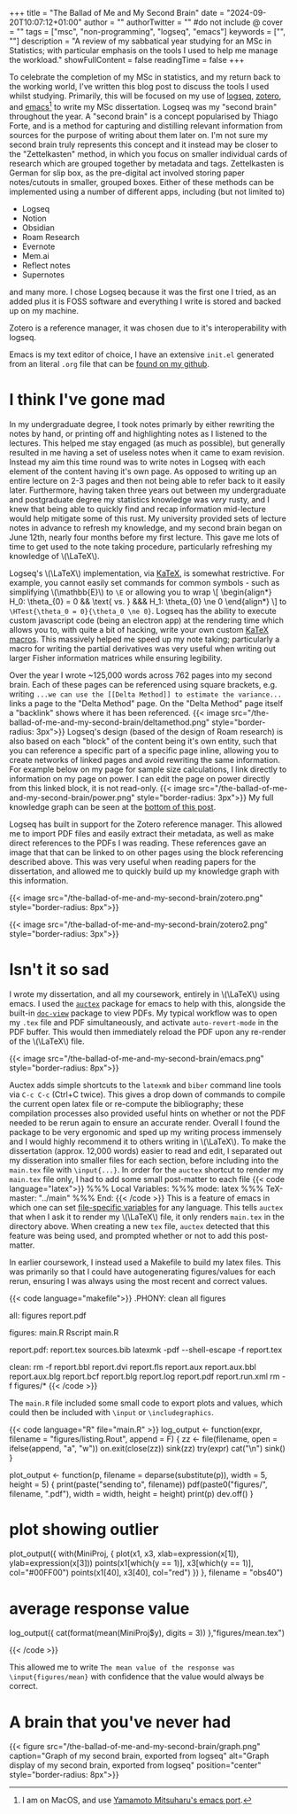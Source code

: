 +++
title = "The Ballad of Me and My Second Brain"
date = "2024-09-20T10:07:12+01:00"
author = ""
authorTwitter = "" #do not include @
cover = ""
tags = ["msc", "non-programming", "logseq", "emacs"]
keywords = ["", ""]
description = "A review of my sabbatical year studying for an MSc in Statistics; with particular emphasis on the tools I used to help me manage the workload."
showFullContent = false
readingTime = false
+++

To celebrate the completion of my MSc in statistics, and my return back to the working world, I've written this blog post to discuss the tools I used whilst studying.
Primarily, this will be focused on my use of [logseq](https://logseq.com), [zotero](https://www.zotero.org), and [emacs](https://www.gnu.org/software/emacs/)[^1] to write my MSc dissertation.
Logseq was my "second brain" throughout the year.
A "second brain" is a concept popularised by Thiago Forte, and is a method for capturing and distilling relevant information from sources for the purpose of writing about them later on.
I'm not sure my second brain truly represents this concept and it instead may be closer to the "Zettelkasten" method, in which you focus on smaller individual cards of research which are grouped together by metadata and tags.
Zettelkasten is German for slip box, as the pre-digital act involved storing paper notes/cutouts in smaller, grouped boxes.
Either of these methods can be implemented using a number of different apps, including (but not limited to)
* Logseq
* Notion
* Obsidian
* Roam Research
* Evernote
* Mem.ai
* Reflect notes
* Supernotes

and many more.
I chose Logseq because it was the first one I tried, as an added plus it is FOSS software and everything I write is stored and backed up on my machine.

Zotero is a reference manager, it was chosen due to it's interoperability with logseq.

Emacs is my text editor of choice, I have an extensive `init.el` generated from an literal `.org` file that can be [found on my github](https://github.com/tomratford/dots).

[^1]: I am on MacOS, and use [Yamamoto Mitsuharu's emacs port](https://github.com/railwaycat/homebrew-emacsmacport).

# I think I've gone mad

In my undergraduate degree, I took notes primarly by either rewriting the notes by hand, or printing off and highlighting notes as I listened to the lectures.
This helped me stay engaged (as much as possible), but generally resulted in me having a set of useless notes when it came to exam revision.
Instead my aim this time round was to write notes in Logseq with each element of the content having it's own page.
As opposed to writing up an entire lecture on 2-3 pages and then not being able to refer back to it easily later.
Furthermore, having taken three years out between my undergraduate and postgraduate degree my statistics knowledge was *very* rusty, and I knew that being able to quickly find and recap information mid-lecture would help mitigate some of this rust.
My university provided sets of lecture notes in advance to refresh my knowledge, and my second brain began on June 12th, nearly four months before my first lecture.
This gave me lots of time to get used to the note taking procedure, particularly refreshing my knowledge of \\(\LaTeX\\).

Logseq's \\(\LaTeX\\) implementation, via [KaTeX](https://katex.org), is somewhat restrictive.
For example, you cannot easily set commands for common symbols - such as simplifying \\(\mathbb{E}\\) to `\E` or allowing you to wrap
\\[
\\begin{align*} H_0: \theta_{0} = 0 && \\text{ vs. } &&& H_1: \theta_{0} \ne 0 \\end{align*}
\\] to `\HTest{\theta_0 = 0}{\theta_0 \ne 0}`.
Logseq has the ability to execute custom javascript code (being an electron app) at the rendering time which allows you to, with quite a bit of hacking, write your own custom [KaTeX macros](https://katex.org/docs/options).
This massively helped me speed up my note taking; particularly a macro for writing the partial derivatives was very useful when writing out larger Fisher information matrices while ensuring legibility.

Over the year I wrote ~125,000 words across 762 pages into my second brain.
Each of these pages can be referenced using square brackets, e.g. writing ``...we can use the [[Delta Method]] to estimate the variance...`` links a page to the "Delta Method" page. 
On the "Delta Method" page itself a "backlink" shows where it has been referenced.
{{< image src="/the-ballad-of-me-and-my-second-brain/deltamethod.png" style="border-radius: 3px">}}
Logseq's design (based of the design of Roam research) is also based on each "block" of the content being it's own entity, such that you can reference a specific part of a specific page inline, allowing you to create networks of linked pages and avoid rewriting the same information.
For example below on my page for sample size calculations, I link directly to information on my page on power.
I can edit the page on power directly from this linked block, it is not read-only.
{{< image src="/the-ballad-of-me-and-my-second-brain/power.png" style="border-radius: 3px">}}
My full knowledge graph can be seen at the [bottom of this post](#a-brain-that-youve-never-had).

Logseq has built in support for the Zotero reference manager.
This allowed me to import PDF files and easily extract their metadata, as well as make direct references to the PDFs I was reading.
These references gave an image that that can be linked to on other pages using the block referencing described above.
This was very useful when reading papers for the dissertation, and allowed me to quickly build up my knowledge graph with this information.

{{< image src="/the-ballad-of-me-and-my-second-brain/zotero.png" style="border-radius: 8px">}}

{{< image src="/the-ballad-of-me-and-my-second-brain/zotero2.png" style="border-radius: 3px">}}

# Isn't it so sad

I wrote my dissertation, and all my coursework, entirely in \\(\LaTeX\\) using emacs.
I used the [`auctex`](https://www.gnu.org/software/auctex/) package for emacs to help with this, alongside the built-in [`doc-view`](https://www.gnu.org/software/emacs/manual/html_node/emacs/Document-View.html) package to view PDFs.
My typical workflow was to open my `.tex` file and PDF simultaneously, and activate `auto-revert-mode` in the PDF buffer.
This would then immediately reload the PDF upon any re-render of the \\(\LaTeX\\) file.

{{< image src="/the-ballad-of-me-and-my-second-brain/emacs.png" style="border-radius: 8px">}}

Auctex adds simple shortcuts to the `latexmk` and `biber` command line tools via `C-c C-c` (Ctrl+C twice).
This gives a drop down of commands to compile the current open latex file or re-compute the bibliography; these compilation processes also provided useful hints on whether or not the PDF needed to be rerun again to ensure an accurate render.
Overall I found the package to be very ergonomic and sped up my writing process immensely and I would highly recommend it to others writing in \\(\LaTeX\\).
To make the dissertation (approx. 12,000 words) easier to read and edit, I separated out my disseration into smaller files for each section, before including into the `main.tex` file with `\input{...}`.
In order for the `auctex` shortcut to render my `main.tex` file only, I had to add some small post-matter to each file
{{< code language="latex">}}
%%% Local Variables:
%%% mode: latex
%%% TeX-master: "../main"
%%% End:
{{< /code >}}
This is a feature of emacs in which one can set [file-specific variables](https://www.gnu.org/software/emacs/manual/html_node/emacs/Specifying-File-Variables.html) for any language.
This tells `auctex` that when I ask it to render my \\(\LaTeX\\) file, it only renders `main.tex` in the directory above.
When creating a new `tex` file, `auctex` detected that this feature was being used, and prompted whether or not to add this post-matter.

In earlier coursework, I instead used a Makefile to build my latex files. 
This was primarily so that I could have autogenerating figures/values for each rerun, ensuring I was always using the most recent and correct values.

{{< code language="makefile">}}
.PHONY: clean all figures

all: figures report.pdf

figures: main.R
	Rscript main.R

report.pdf: report.tex sources.bib
	latexmk -pdf --shell-escape -f report.tex

clean:
	rm -f report.bbl report.dvi report.fls report.aux report.aux.bbl report.aux.blg report.bcf report.blg report.log report.pdf report.run.xml
	rm -f figures/*
{{< /code >}}

The `main.R` file included some small code to export plots and values, which could then be included with `\input` or `\includegraphics`.

{{< code language="R" file="main.R" >}}
log_output <-
  function(expr,
           filename = "figures/listing.Rout",
           append = F) {
    zz <- file(filename, open = ifelse(append, "a", "w"))
    on.exit(close(zz))
    sink(zz)
    try(expr)
    cat("\n")
    sink()
  }

plot_output <-
  function(p,
           filename = deparse(substitute(p)),
           width = 5,
           height = 5) {
    print(paste("sending to", filename))
    pdf(paste0("figures/", filename, ".pdf"),
        width = width,
        height = height)
    print(p)
    dev.off()
  }

# plot showing outlier
plot_output({
  with(MiniProj, {
    plot(x1, x3, xlab=expression(x[1]), ylab=expression(x[3]))
    points(x1[which(y == 1)], x3[which(y == 1)], col="#00FF00")
    points(x1[40], x3[40], col="red")
  })
}, filename = "obs40")

# average response value
log_output({
    cat(format(mean(MiniProj$y), digits = 3))
},"figures/mean.tex")

{{< /code >}}

This allowed me to write `The mean value of the response was \input{figures/mean}` with confidence that the value would always be correct.

# A brain that you've never had

{{< figure src="/the-ballad-of-me-and-my-second-brain/graph.png" caption="Graph of my second brain, exported from logseq" alt="Graph display of my second brain, exported from logseq" position="center" style="border-radius: 8px">}}

